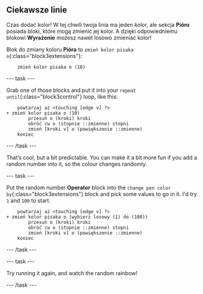 ## Ciekawsze linie

Czas dodać kolor! W tej chwili twoja linia ma jeden kolor, ale sekcja **Pióro** posiada bloki, które mogą zmienić jej kolor. A dzięki odpowiedniemu blokowi **Wyrażenie** możesz nawet losowo zmieniać kolor!

Blok do zmiany koloru **Pióra** to `zmień kolor pisaka o`{:class="block3extensions"}:

```blocks3
    zmień kolor pisaka o (10)
```

\--- task \---

Grab one of those blocks and put it into your `repeat until`{:class="block3control"} loop, like this:

```blocks3
    powtarzaj aż <touching [edge v] ?> 
+ zmień kolor pisaka o (10)
        przesuń o (kroki) kroki
        obróć cw o (stopnie ::zmienne) stopni
        zmień [kroki v] o (powiększenie ::zmienne)
    koniec
```

\--- /task \---

That’s cool, but a bit predictable. You can make it a bit more fun if you add a random number into it, so the colour changes randomly.

\--- task \---

Put the random number **Operator** block into the `change pen color by`{:class="block3extensions"} block and pick some values to go in it. I'd try `1` and `100` to start.

```blocks3
    powtarzaj aż <touching [edge v] ?> 
+ zmień kolor pisaka o (wybierz losowy (1) do (100))
        przesuń o (kroki) kroki
        obróć cw o (stopnie ::zmienne) stopni
        zmień [kroki v] o (powiększenie ::zmienne)
    koniec
```

\--- /task \---

\--- task \---

Try running it again, and watch the random rainbow!

\--- /task \---
